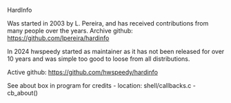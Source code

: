 HardInfo

Was started in 2003 by L. Pereira, and has received
contributions from many people over the years.
Archive github: https://github.com/lpereira/hardinfo

In 2024 hwspeedy started as maintainer as it has not
been released for over 10 years and was simple too good
to loose from all distributions.

Active github: https://github.com/hwspeedy/hardinfo

See about box in program for credits - location:
  shell/callbacks.c - cb_about()